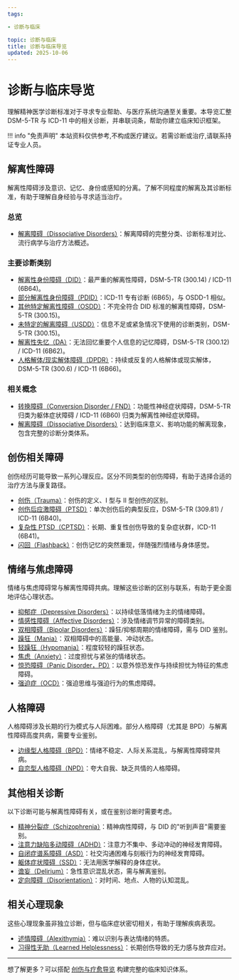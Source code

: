 ```yaml
---
tags:

- 诊断与临床

topic: 诊断与临床
title: 诊断与临床导览
updated: 2025-10-06
---
```


# 诊断与临床导览

理解精神医学诊断标准对于寻求专业帮助、与医疗系统沟通至关重要。本导览汇整 DSM-5-TR 与 ICD-11 中的相关诊断，并串联词条，帮助你建立临床知识框架。

!!! info "免责声明"
    本站资料仅供参考,不构成医疗建议。若需诊断或治疗,请联系持证专业人员。

## 解离性障碍

解离性障碍涉及意识、记忆、身份或感知的分离。了解不同程度的解离及其诊断标准，有助于理解自身经验与寻求适当治疗。

### 总览

- [解离障碍（Dissociative Disorders）](Dissociative-Disorders.md)：解离障碍的完整分类、诊断标准对比、流行病学与治疗方法概述。

### 主要诊断类别

- [解离性身份障碍（DID）](DID.md)：最严重的解离性障碍，DSM-5-TR (300.14) / ICD-11 (6B64)。
- [部分解离性身份障碍（PDID）](Partial-Dissociative-Identity-Disorder-PDID.md)：ICD-11 专有诊断 (6B65)，与 OSDD-1 相似。
- [其他特定解离性障碍（OSDD）](OSDD.md)：不完全符合 DID 标准的解离性障碍，DSM-5-TR (300.15)。
- [未特定的解离障碍（USDD）](Unspecified-Dissociative-Disorder-USDD.md)：信息不足或紧急情况下使用的诊断类别，DSM-5-TR (300.15)。
- [解离性失忆（DA）](Dissociative-Amnesia-DA.md)：无法回忆重要个人信息的记忆障碍，DSM-5-TR (300.12) / ICD-11 (6B62)。
- [人格解体/现实解体障碍（DPDR）](Depersonalization-Derealization-Disorder-DPDR.md)：持续或反复的人格解体或现实解体，DSM-5-TR (300.6) / ICD-11 (6B66)。

### 相关概念

- [转换障碍（Conversion Disorder / FND）](Conversion-Disorder-FND.md)：功能性神经症状障碍，DSM-5-TR 归类为躯体症状障碍 / ICD-11 (6B60) 归类为解离性神经症状障碍。
- [解离障碍（Dissociative Disorders）](Dissociative-Disorders.md)：达到临床意义、影响功能的解离现象，包含完整的诊断分类体系。

## 创伤相关障碍

创伤经历可能导致一系列心理反应。区分不同类型的创伤障碍，有助于选择合适的治疗方法与康复路径。

- [创伤（Trauma）](Trauma.md)：创伤的定义、I 型与 II 型创伤的区别。
- [创伤后应激障碍（PTSD）](PTSD.md)：单次创伤后的典型反应，DSM-5-TR (309.81) / ICD-11 (6B40)。
- [复杂性 PTSD（CPTSD）](CPTSD.md)：长期、重复性创伤导致的复杂症状群，ICD-11 (6B41)。
- [闪回（Flashback）](Flashback.md)：创伤记忆的突然重现，伴随强烈情绪与身体感觉。

## 情绪与焦虑障碍

情绪与焦虑障碍常与解离性障碍共病。理解这些诊断的区别与联系，有助于更全面地评估心理状态。

- [抑郁症（Depressive Disorders）](Depressive-Disorders.md)：以持续低落情绪为主的情绪障碍。
- [情感性障碍（Affective Disorders）](Affective-Disorders.md)：涉及情绪调节异常的障碍类别。
- [双相障碍（Bipolar Disorders）](Bipolar-Disorders.md)：躁狂/抑郁周期的情绪障碍，需与 DID 鉴别。
- [躁狂（Mania）](Mania.md)：双相障碍中的高能量、冲动状态。
- [轻躁狂（Hypomania）](Hypomania.md)：程度较轻的躁狂状态。
- [焦虑（Anxiety）](Anxiety.md)：过度担忧与紧张的情绪状态。
- [惊恐障碍（Panic Disorder，PD）](Panic-Disorder.md)：以意外惊恐发作与持续担忧为特征的焦虑障碍。
- [强迫症（OCD）](OCD.md)：强迫思维与强迫行为的焦虑障碍。

## 人格障碍

人格障碍涉及长期的行为模式与人际困难。部分人格障碍（尤其是 BPD）与解离性障碍高度共病，需要专业鉴别。

- [边缘型人格障碍（BPD）](Borderline-Personality-Disorder-BPD.md)：情绪不稳定、人际关系混乱，与解离性障碍常共病。
- [自恋型人格障碍（NPD）](Narcissistic-Personality-Disorder-NPD.md)：夸大自我、缺乏共情的人格障碍。

## 其他相关诊断

以下诊断可能与解离性障碍有关，或在鉴别诊断时需要考虑。

- [精神分裂症（Schizophrenia）](Schizophrenia-SC.md)：精神病性障碍，与 DID 的"听到声音"需要鉴别。
- [注意力缺陷多动障碍（ADHD）](Attention-Deficit-Hyperactivity-Disorder-ADHD.md)：注意力不集中、多动冲动的神经发育障碍。
- [自闭症谱系障碍（ASD）](Autism-Spectrum-Disorder.md)：社交沟通困难与刻板行为的神经发育障碍。
- [躯体症状障碍（SSD）](Somatic-Symptom-Disorder-SSD.md)：无法用医学解释的身体症状。
- [谵妄（Delirium）](Delirium.md)：急性意识混乱状态，需与解离鉴别。
- [定向障碍（Disorientation）](Disorientation.md)：对时间、地点、人物的认知混乱。

## 相关心理现象

这些心理现象虽非独立诊断，但与临床症状密切相关，有助于理解疾病表现。

- [述情障碍（Alexithymia）](Alexithymia.md)：难以识别与表达情绪的特质。
- [习得性无助（Learned Helplessness）](Learned-Helplessness.md)：长期创伤导致的无力感与放弃应对。

---

想了解更多？可以搭配 [创伤与疗愈导览](Trauma-Healing-Guide.md) 构建完整的临床知识体系。
